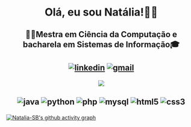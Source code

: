 <h1 align="center"> Olá, eu sou Natália!👩‍💻</h1>
<h2 align="center" >👩‍🎓Mestra em Ciência da Computação e bacharela em Sistemas de Informação🎓</h2>

<h2 align="center"><p>
    <a href="https://www.linkedin.com/in/batistanatalia/">
    <img src="https://img.shields.io/badge/linkedin-0A66C2?style=for-the-badge&logo=linkedin&logoColor=white" alt="linkedin"></a>
    <a href="mailto:natalia.s.batista.98@gmail.com">
    <img src="https://img.shields.io/badge/Gmail-D14836?style=for-the-badge&logo=gmail&logoColor=white" alt="gmail"></a>
</p></h2>

<p align="center">
  <img src="https://github-readme-stats.vercel.app/api?username=Natalia-SB&show_icons=true&rank_icon=github&theme=tokyonight" />
</p>


<h2 align="center"><p>
    <img src="https://img.shields.io/badge/Java-ED8B00?style=for-the-badge&logo=openjdk&logoColor=white" alt="java">
    <img src="https://img.shields.io/badge/Python-14354C?style=for-the-badge&logo=python&logoColor=white" alt="python">
    <img src="https://img.shields.io/badge/PHP-777BB4?style=for-the-badge&logo=php&logoColor=white" alt="php">
    <img src="https://img.shields.io/badge/MySQL-00000F?style=for-the-badge&logo=mysql&logoColor=white" alt="mysql">
    <img src="https://img.shields.io/badge/HTML5-E34d26?style=for-the-badge&logo=html5&logoColor=white" alt="html5">
    <img src="https://img.shields.io/badge/CSS3-1572B6?style=for-the-badge&logo=css3&logoColor=white" alt="css3">
    
</p></h2>


[![Natalia-SB's github activity graph](https://github-readme-activity-graph.vercel.app/graph?username=Natalia-SB&bg_color=0&color=bb5fdd&line=44288a&point=6196a8&area=true&hide_border=true)](https://github.com/ashutosh00710/github-readme-activity-graph)



<!--

![Top Langs](https://github-readme-stats.vercel.app/api/top-langs/?username=Natalia-SB&layout=compact)

**Natalia-SB/Natalia-SB** is a ✨ _special_ ✨ repository because its `README.md` (this file) appears on your GitHub profile.

Here are some ideas to get you started:

- 🔭 I’m currently working on ...
- 🌱 I’m currently learning ...
- 👯 I’m looking to collaborate on ...
- 🤔 I’m looking for help with ...
- 💬 Ask me about ...
- 📫 How to reach me: ...
- 😄 Pronouns: ...
- ⚡ Fun fact: ...
-->
